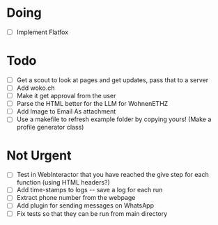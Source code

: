 # Doing
- [ ] Implement Flatfox

# Todo
- [ ] Get a scout to look at pages and get updates, pass that to a server
- [ ] Add woko.ch 
- [ ] Make it get approval from the user
- [ ] Parse the HTML better for the LLM for WohnenETHZ
- [ ] Add Image to Email As attachment
- [ ] Use a makefile to refresh example folder by copying yours! (Make a profile generator class)

# Not Urgent
- [ ] Test in WebInteractor that you have reached the give step for each function (using HTML headers?)
- [ ] Add time-stamps to logs -- save a log for each run
- [ ] Extract phone number from the webpage
- [ ] Add plugin for sending messages on WhatsApp
- [ ] Fix tests so that they can be run from main directory
